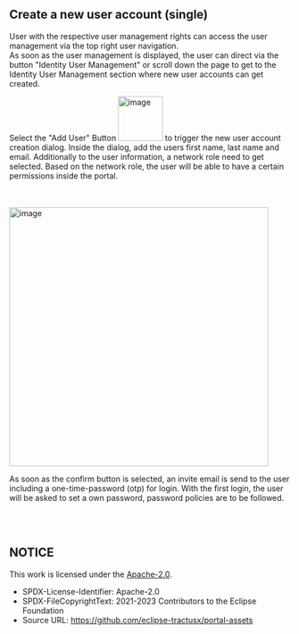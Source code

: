 ## Create a new user account (single)

User with the respective user management rights can access the user management via the top right user navigation.  
As soon as the user management is displayed, the user can direct via the button "Identity User Management" or scroll down the page to get to the Identity User Management section where new user accounts can get created.

Select the "Add User" Button <img width="80" alt="image" src="https://user-images.githubusercontent.com/94133633/210998266-4df5c4d8-f350-4a0f-ac80-77016d3a51e3.png"> to trigger the new user account creation dialog.
Inside the dialog, add the users first name, last name and email. Additionally to the user information, a network role need to get selected. Based on the network role, the user will be able to have a certain permissions inside the portal.

<br>
<br>

<img width="464" alt="image" src="https://user-images.githubusercontent.com/94133633/210998660-47aa7c82-664f-4305-8d17-f5d9079fd136.png">

<br>

As soon as the confirm button is selected, an invite email is send to the user including a one-time-password (otp) for login.
With the first login, the user will be asked to set a own password, password policies are to be followed.

<br>
<br>

## NOTICE

This work is licensed under the [Apache-2.0](https://www.apache.org/licenses/LICENSE-2.0).

- SPDX-License-Identifier: Apache-2.0
- SPDX-FileCopyrightText: 2021-2023 Contributors to the Eclipse Foundation
- Source URL: https://github.com/eclipse-tractusx/portal-assets
